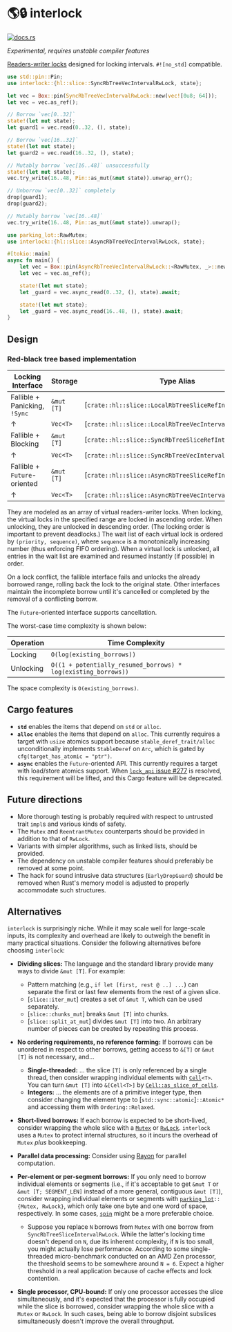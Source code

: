 # 🌎🔒 interlock

[<img src="https://docs.rs/interlock/badge.svg" alt="docs.rs">](https://docs.rs/interlock/)

*Experimental, requires unstable compiler features*

[Readers-writer locks][5] designed for locking intervals. `#![no_std]` compatible.

```rust
use std::pin::Pin;
use interlock::{hl::slice::SyncRbTreeVecIntervalRwLock, state};

let vec = Box::pin(SyncRbTreeVecIntervalRwLock::new(vec![0u8; 64]));
let vec = vec.as_ref();

// Borrow `vec[0..32]`
state!(let mut state);
let guard1 = vec.read(0..32, (), state);

// Borrow `vec[16..32]`
state!(let mut state);
let guard2 = vec.read(16..32, (), state);

// Mutably borrow `vec[16..48]` unsuccessfully
state!(let mut state);
vec.try_write(16..48, Pin::as_mut(&mut state)).unwrap_err();

// Unborrow `vec[0..32]` completely
drop(guard1);
drop(guard2);

// Mutably borrow `vec[16..48]`
vec.try_write(16..48, Pin::as_mut(&mut state)).unwrap();
```

```rust
use parking_lot::RawMutex;
use interlock::{hl::slice::AsyncRbTreeVecIntervalRwLock, state};

#[tokio::main]
async fn main() {
    let vec = Box::pin(AsyncRbTreeVecIntervalRwLock::<RawMutex, _>::new(vec![0u8; 64]));
    let vec = vec.as_ref();

    state!(let mut state);
    let _guard = vec.async_read(0..32, (), state).await;

    state!(let mut state);
    let _guard = vec.async_read(16..48, (), state).await;
}
```

[5]: https://en.wikipedia.org/wiki/Readers%E2%80%93writer_lock

## Design

### Red-black tree based implementation

|       Locking Interface       |  Storage   |                        Type Alias                       |
|-------------------------------|------------|---------------------------------------------------------|
| Fallible + Panicking, `!Sync` | `&mut [T]` | [`crate::hl::slice::LocalRbTreeSliceRefIntervalRwLock`] |
| ↑                             | `Vec<T>`   | [`crate::hl::slice::LocalRbTreeVecIntervalRwLock`]      |
| Fallible + Blocking           | `&mut [T]` | [`crate::hl::slice::SyncRbTreeSliceRefIntervalRwLock`]  |
| ↑                             | `Vec<T>`   | [`crate::hl::slice::SyncRbTreeVecIntervalRwLock`]       |
| Fallible + `Future`-oriented  | `&mut [T]` | [`crate::hl::slice::AsyncRbTreeSliceRefIntervalRwLock`] |
| ↑                             | `Vec<T>`   | [`crate::hl::slice::AsyncRbTreeVecIntervalRwLock`]      |

They are modeled as an array of virtual readers-writer locks. When locking, the virtual locks in the specified range are locked in ascending order. When unlocking, they are unlocked in descending order. (The locking order is important to prevent deadlocks.) The wait list of each virtual lock is ordered by `(priority, sequence)`, where `sequence` is a monotonically increasing number (thus enforcing FIFO ordering). When a virtual lock is unlocked, all entries in the wait list are examined and resumed instantly (if possible) in order.

On a lock conflict, the fallible interface fails and unlocks the already borrowed range, rolling back the lock to the original state. Other interfaces maintain the incomplete borrow until it's cancelled or completed by the removal of a conflicting borrow.

The `Future`-oriented interface supports cancellation.

The worst-case time complexity is shown below:

| Operation |                        Time Complexity                         |
|-----------|----------------------------------------------------------------|
| Locking   | `O(log(existing_borrows))`                                     |
| Unlocking | `O((1 + potentially_resumed_borrows) * log(existing_borrows))` |

The space complexity is `O(existing_borrows)`.

## Cargo features

 - **`std`** enables the items that depend on `std` or `alloc`.
 - **`alloc`** enables the items that depend on `alloc`. This currently requires a target with `usize` atomics support because `stable_deref_trait/alloc` unconditionally implements `StableDeref` on `Arc`, which is gated by `cfg(target_has_atomic = "ptr")`.
 - **`async`** enables the `Future`-oriented API. This currently requires a target with load/store atomics support. When [`lock_api` issue #277][6] is resolved, this requirement will be lifted, and this Cargo feature will be deprecated.

[6]: https://github.com/Amanieu/parking_lot/issues/277

## Future directions

 - More thorough testing is probably required with respect to untrusted trait `impl`s and various kinds of safety.
 - The `Mutex` and `ReentrantMutex` counterparts should be provided in addition to that of `RwLock`.
 - Variants with simpler algorithms, such as linked lists, should be provided.
 - The dependency on unstable compiler features should preferably be removed at some point.
 - The hack for sound intrusive data structures (`EarlyDropGuard`) should be removed when Rust's memory model is adjusted to properly accommodate such structures.

## Alternatives

`interlock` is surprisingly niche. While it may scale well for large-scale inputs, its complexity and overhead are likely to outweigh the benefit in many practical situations. Consider the following alternatives before choosing `interlock`:

 - **Dividing slices:** The language and the standard library provide many ways to divide `&mut [T]`. For example:
    - Pattern matching (e.g., `if let [first, rest @ ..] ...`) can separate the first or last few elements from the rest of a given slice.
    - [`slice::iter_mut`] creates a set of `&mut T`, which can be used separately.
    - [`slice::chunks_mut`] breaks `&mut [T]` into chunks.
    - [`slice::split_at_mut`] divides `&mut [T]` into two. An arbitrary number of pieces can be created by repeating this process.

 - **No ordering requirements, no reference forming:** If borrows can be unordered in respect to other borrows, getting access to `&[T]` or `&mut [T]` is not necessary, and...
     - **Single-threaded:** ... the slice `[T]` is only referenced by a single thread, then consider wrapping individual elements with [`Cell`]`<T>`. You can turn `&mut [T]` into `&[Cell<T>]` by [`Cell::as_slice_of_cells`].
     - **Integers:** ... the elements are of a primitive integer type, then consider changing the element type to [`std::sync::atomic`]`::Atomic*` and accessing them with `Ordering::Relaxed`.

 - **Short-lived borrows:** If each borrow is expected to be short-lived, consider wrapping the whole slice with a [`Mutex`] or [`RwLock`]. `interlock` uses a `Mutex` to protect internal structures, so it incurs the overhead of `Mutex` *plus* bookkeeping.

 - **Parallel data processing:** Consider using [Rayon][1] for parallel computation.

 - **Per-element or per-segment borrows:** If you only need to borrow individual elements or segments (i.e., if it's acceptable to get `&mut T` or `&mut [T; SEGMENT_LEN]` instead of a more general, contiguous `&mut [T]`), consider wrapping individual elements or segments with [`parking_lot`][2]`::{Mutex, RwLock}`, which only take one byte and one word of space, respectively. In some cases, [`spin`][4] might be a more preferable choice.
    - Suppose you replace `N` borrows from `Mutex` with one borrow from `SyncRbTreeSliceIntervalRwLock`. While the latter's locking time doesn't depend on `N`, due its inherent complexity, if `N` is too small, you might actually lose performance. According to some single-threaded micro-benchmark conducted on an AMD Zen processor, the threshold seems to be somewhere around `N = 6`. Expect a higher threshold in a real application because of cache effects and lock contention.

 - **Single processor, CPU-bound:** If only one processor accesses the slice simultaneously, and it's expected that the processor is fully occupied while the slice is borrowed, consider wrapping the whole slice with a `Mutex` or `RwLock`. In such cases, being able to borrow disjoint subslices simultaneously doesn't improve the overall throughput.

[1]: https://crates.io/crates/rayon
[2]: https://docs.rs/parking_lot/0.11.2/parking_lot/
[3]: https://docs.rs/rayon/1.5.1/rayon/fn.scope.html
[4]: https://crates.io/crates/spin
[`Cell`]: std::cell::Cell
[`Cell::as_slice_of_cells`]: std::cell::Cell::as_slice_of_cells
[`Mutex`]: std::sync::Mutex
[`RwLock`]: std::sync::RwLock
